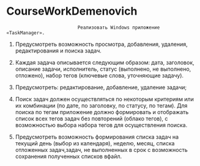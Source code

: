 CourseWorkDemenovich
====================

                              Реализовать Windows приложение «TaskManager».
1) Предусмотреть возможность просмотра, добавления, удаления, редактирования и поиска задач.

2) Каждая задача описывается следующим образом: дата, заголовок, описание задачи, исполнитель, статус (выполнено, не выполнено, отложено), набор тегов (ключевые слова, уточняющие задачу). 

3) Предусмотреть: редактирование, добавление, удаление задачи;

4) Поиск задач должен осуществляться по некоторым критериям или их комбинации (по дате, по заголовку, по статусу, по тегам). Для поиска по тегам приложение должно формировать и отображать список всех тегов задач без повторений (облако тегов), с возможностью выбора набора тегов для осуществления поиска. 

5) Предусмотреть возможность формирования списка задач на текущий день (выбор из календаря), неделю, месяц, списка отложенных задач,задач, не выполненных в срок с возможность сохранения полученных списков вфайл.

